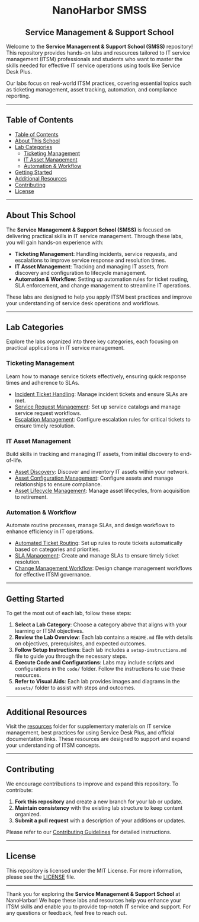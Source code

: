 <h1 align="center">NanoHarbor SMSS</h1>
<h2 align="center">Service Management & Support School</h2>

Welcome to the **Service Management & Support School (SMSS)** repository! This repository provides hands-on labs and resources tailored to IT service management (ITSM) professionals and students who want to master the skills needed for effective IT service operations using tools like Service Desk Plus.

Our labs focus on real-world ITSM practices, covering essential topics such as ticketing management, asset tracking, automation, and compliance reporting.

---

## Table of Contents

- [Table of Contents](#table-of-contents)
- [About This School](#about-this-school)
- [Lab Categories](#lab-categories)
  - [Ticketing Management](#ticketing-management)
  - [IT Asset Management](#it-asset-management)
  - [Automation \& Workflow](#automation--workflow)
- [Getting Started](#getting-started)
- [Additional Resources](#additional-resources)
- [Contributing](#contributing)
- [License](#license)

---

## About This School

The **Service Management & Support School (SMSS)** is focused on delivering practical skills in IT service management. Through these labs, you will gain hands-on experience with:

- **Ticketing Management**: Handling incidents, service requests, and escalations to improve service response and resolution times.
- **IT Asset Management**: Tracking and managing IT assets, from discovery and configuration to lifecycle management.
- **Automation & Workflow**: Setting up automation rules for ticket routing, SLA enforcement, and change management to streamline IT operations.

These labs are designed to help you apply ITSM best practices and improve your understanding of service desk operations and workflows.

---

## Lab Categories

Explore the labs organized into three key categories, each focusing on practical applications in IT service management.

### Ticketing Management
Learn how to manage service tickets effectively, ensuring quick response times and adherence to SLAs.
- [Incident Ticket Handling](Lab-Categories/ticketing-management/tic-lab-1-incident-handling/): Manage incident tickets and ensure SLAs are met.
- [Service Request Management](Lab-Categories/ticketing-management/tic-lab-2-service-request/): Set up service catalogs and manage service request workflows.
- [Escalation Management](Lab-Categories/ticketing-management/tic-lab-3-escalation/): Configure escalation rules for critical tickets to ensure timely resolution.

### IT Asset Management
Build skills in tracking and managing IT assets, from initial discovery to end-of-life.
- [Asset Discovery](Lab-Categories/asset-management/asm-lab-1-asset-discovery/): Discover and inventory IT assets within your network.
- [Asset Configuration Management](Lab-Categories/asset-management/asm-lab-2-asset-configuration/): Configure assets and manage relationships to ensure compliance.
- [Asset Lifecycle Management](Lab-Categories/asset-management/asm-lab-3-asset-lifecycle/): Manage asset lifecycles, from acquisition to retirement.

### Automation & Workflow
Automate routine processes, manage SLAs, and design workflows to enhance efficiency in IT operations.
- [Automated Ticket Routing](Lab-Categories/automation-workflows/aut-lab-1-ticket-routing/): Set up rules to route tickets automatically based on categories and priorities.
- [SLA Management](Lab-Categories/automation-workflows/aut-lab-2-sla-management/): Create and manage SLAs to ensure timely ticket resolution.
- [Change Management Workflow](Lab-Categories/automation-workflows/aut-lab-3-change-management/): Design change management workflows for effective ITSM governance.

---

## Getting Started

To get the most out of each lab, follow these steps:

1. **Select a Lab Category**: Choose a category above that aligns with your learning or ITSM objectives.
2. **Review the Lab Overview**: Each lab contains a `README.md` file with details on objectives, prerequisites, and expected outcomes.
3. **Follow Setup Instructions**: Each lab includes a `setup-instructions.md` file to guide you through the necessary steps.
4. **Execute Code and Configurations**: Labs may include scripts and configurations in the `code/` folder. Follow the instructions to use these resources.
5. **Refer to Visual Aids**: Each lab provides images and diagrams in the `assets/` folder to assist with steps and outcomes.

---

## Additional Resources

Visit the [resources](resources/) folder for supplementary materials on IT service management, best practices for using Service Desk Plus, and official documentation links. These resources are designed to support and expand your understanding of ITSM concepts.

---

## Contributing

We encourage contributions to improve and expand this repository. To contribute:

1. **Fork this repository** and create a new branch for your lab or update.
2. **Maintain consistency** with the existing lab structure to keep content organized.
3. **Submit a pull request** with a description of your additions or updates.

Please refer to our [Contributing Guidelines](CONTRIBUTING.md) for detailed instructions.

---

## License

This repository is licensed under the MIT License. For more information, please see the [LICENSE](LICENSE) file.

---

Thank you for exploring the **Service Management & Support School** at NanoHarbor! We hope these labs and resources help you enhance your ITSM skills and enable you to provide top-notch IT service and support. For any questions or feedback, feel free to reach out.
